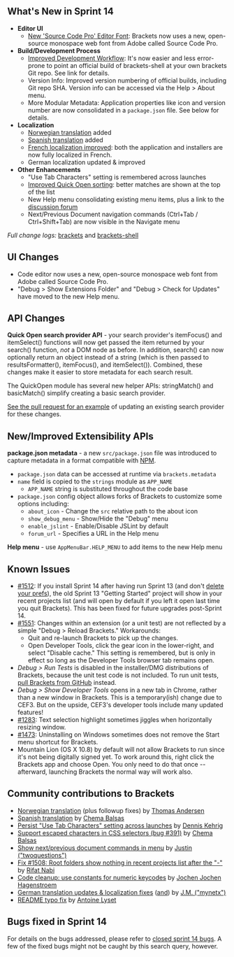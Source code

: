 What's New in Sprint 14
-----------------------
* **Editor UI**
    * [New 'Source Code Pro' Editor Font](https://trello.com/card/2-add-adobe-source-code-pro-font/4f90a6d98f77505d7940ce88/452): Brackets now uses a new, open-source monospace web font from Adobe called Source Code Pro.
* **Build/Development Process**
    * [Improved Development Workflow](https://github.com/adobe/brackets/wiki/How-to-Hack-on-Brackets#wiki-setup_for_hacking): It's now easier and less error-prone to point an official build of brackets-shell at your own brackets Git repo. See link for details.
    * Version Info: Improved version numbering of official builds, including Git repo SHA. Version info can be accessed via the Help > About menu.
    * More Modular Metadata: Application properties like icon and version number are now consolidated in a `package.json` file. See below for details.
* **Localization**
    * [Norwegian translation](https://github.com/adobe/brackets/pull/1448) added
    * [Spanish translation](https://github.com/adobe/brackets/pull/1587) added
    * [French localization improved](https://trello.com/card/1-cc-french-localization/4f90a6d98f77505d7940ce88/618): both the application and installers are now fully localized in French.
    * German localization updated & improved
* **Other Enhancements**
    * "Use Tab Characters" setting is remembered across launches
    * [Improved Quick Open sorting](https://github.com/adobe/brackets/pull/1565): better matches are shown at the top of the list
    * New Help menu consolidating existing menu items, plus a link to the [discussion forum](https://groups.google.com/forum/?fromgroups#!forum/brackets-dev)
    * Next/Previous Document navigation commands (Ctrl+Tab / Ctrl+Shift+Tab) are now visible in the Navigate menu

_Full change logs:_ [brackets](https://github.com/adobe/brackets/compare/sprint-13...sprint-14#commits_bucket) and [brackets-shell](https://github.com/adobe/brackets-shell/compare/sprint-13...sprint-14#commits_bucket)

UI Changes
----------
* Code editor now uses a new, open-source monospace web font from Adobe called Source Code Pro.
* "Debug > Show Extensions Folder" and "Debug > Check for Updates" have moved to the new Help menu.

API Changes
-----------
**Quick Open search provider API** - your search provider's itemFocus() and itemSelect() functions will now get passed the item returned by your search() function, _not_ a DOM node as before. In addition, search() can now optionally return an object instead of a string (which is then passed to resultsFormatter(), itemFocus(), and itemSelect()). Combined, these changes make it easier to store metadata for each search result.

The QuickOpen module has several new helper APIs: stringMatch() and basicMatch() simplify creating a basic search provider.

[See the pull request for an example](https://github.com/adobe/brackets/pull/1565/files#diff-0) of updating an existing search provider for these changes.

New/Improved Extensibility APIs
-------------------------------
**package.json metadata** - a new ``src/package.json`` file was introduced to capture metadata in a format compatible with [NPM](https://npmjs.org/doc/json.html).

* ``package.json`` data can be accessed at runtime via ``brackets.metadata``
* ``name`` field is copied to the ``strings`` module as ``APP_NAME``
    * ``APP_NAME`` string is substituted throughout the code base
* ``package.json`` config object allows forks of Brackets to customize some options including:
    * ``about_icon`` - Change the ``src`` relative path to the about icon
    * ``show_debug_menu`` - Show/Hide the "Debug" menu
    * ``enable_jslint`` - Enable/Disable JSLint by default
    * ``forum_url`` - Specifies a URL in the Help menu

**Help menu** - use `AppMenuBar.HELP_MENU` to add items to the new Help menu


Known Issues
------------
* [#1512](https://github.com/adobe/brackets/issues/1512): If you install Sprint 14 after having run Sprint 13 (and don't [delete your prefs](https://github.com/adobe/brackets/wiki/Cache-Folder)), the old Sprint 13 "Getting Started" project will show in your recent projects list (and will open by default if you left it open last time you quit Brackets). This has been fixed for future upgrades post-Sprint 14.
* [#1551](https://github.com/adobe/brackets/issues/1551): Changes within an extension (or a unit test) are not reflected by a simple "Debug > Reload Brackets." Workarounds:
    * Quit and re-launch Brackets to pick up the changes.
    * Open Developer Tools, click the gear icon in the lower-right, and select "Disable cache." This setting is remembered, but is only in effect so long as the Developer Tools browser tab remains open.
* _Debug > Run Tests_ is disabled in the installer/DMG distributions of Brackets, because the unit test code is not included. To run unit tests, [pull Brackets from GitHub](https://github.com/adobe/brackets/wiki/How-to-Hack-on-Brackets#wiki-getcode) instead.
* _Debug > Show Developer Tools_ opens in a new tab in Chrome, rather than a new window in Brackets. This is a temporary(ish) change due to CEF3. But on the upside, CEF3's developer tools include many updated features!
* [#1283](https://github.com/adobe/brackets/issues/1283): Text selection highlight sometimes jiggles when horizontally resizing window.
* [#1473](https://github.com/adobe/brackets/issues/1473): Uninstalling on Windows sometimes does not remove the Start menu shortcut for Brackets.
* Mountain Lion (OS X 10.8) by default will not allow Brackets to run since it's not being digitally signed yet.  To work around this, right click the Brackets app and choose Open.  You only need to do that once -- afterward, launching Brackets the normal way will work also.


Community contributions to Brackets
-----------------------------------
* [Norwegian translation](https://github.com/adobe/brackets/pull/1448) (plus followup fixes) by [Thomas Andersen](https://github.com/thomasandersen)
* [Spanish translation](https://github.com/adobe/brackets/pull/1587) by [Chema Balsas](https://github.com/jbalsas)
* [Persist "Use Tab Characters" setting across launches](https://github.com/adobe/brackets/pull/1500) by [Dennis Kehrig](https://github.com/DennisKehrig)
* [Support escaped characters in CSS selectors (bug #391)](https://github.com/adobe/brackets/pull/1509) by [Chema Balsas](https://github.com/jbalsas)
* [Show next/previous document commands in menu](https://github.com/adobe/brackets/pull/1642) by [Justin ("twoquestions")](https://github.com/twoquestions)
* [Fix #1508: Root folders show nothing in recent projects list after the "-"](https://github.com/adobe/brackets/pull/1601) by [Rifat Nabi](https://github.com/torifat)
* [Code cleanup: use constants for numeric keycodes](https://github.com/adobe/brackets/pull/1583) by [Jochen Jochen Hagenstroem](https://github.com/couzteau)
* [German translation updates & localization fixes](https://github.com/adobe/brackets/pull/1572) ([and](https://github.com/adobe/brackets/pull/1608)) by [J.M. ("mynetx")](https://github.com/mynetx)
* [README typo fix](https://github.com/adobe/brackets/pull/1607) by [Antoine Lyset](https://github.com/antoinelyset)


Bugs fixed in Sprint 14
-----------------------
For details on the bugs addressed, please refer to [closed sprint 14 bugs](https://github.com/adobe/brackets/issues?labels=sprint+14&page=1&state=closed). A few of the fixed bugs might not be caught by this search query, however.